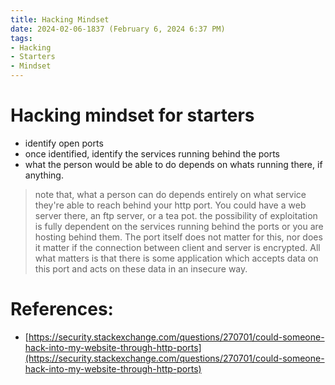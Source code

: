 ```yaml
---
title: Hacking Mindset
date: 2024-02-06-1837 (February 6, 2024 6:37 PM)
tags:
- Hacking
- Starters
- Mindset
---
```


# Hacking mindset for starters
- identify open ports
- once identified, identify the services running behind the ports
- what the person would be able to do depends on whats running there, if anything.
> note that, what a person can do depends entirely on what service they're able to reach behind your http port. You could have a web server there, an ftp server, or a tea pot. 
> the possibility of exploitation is fully dependent on the services running behind the ports or you are hosting behind them.
> The port itself does not matter for this, nor does it matter if the connection between client and server is encrypted. 
> All what matters is that there is some application which accepts data on this port and acts on these data in an insecure way.

# References:
- [https://security.stackexchange.com/questions/270701/could-someone-hack-into-my-website-through-http-ports](https://security.stackexchange.com/questions/270701/could-someone-hack-into-my-website-through-http-ports)
